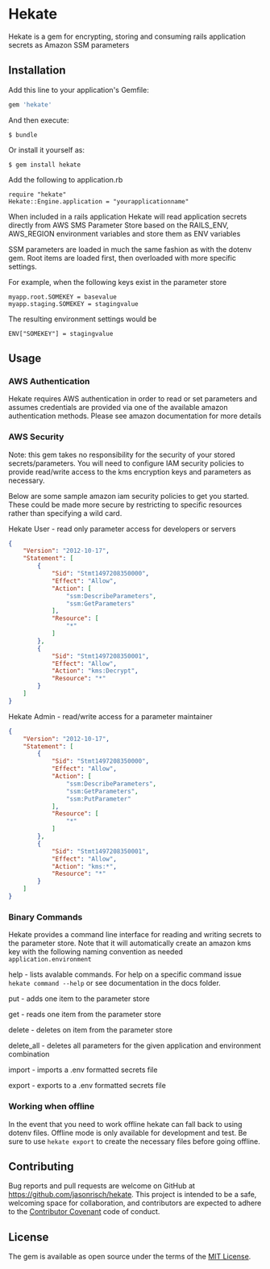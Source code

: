 # Hekate

Hekate is a gem for encrypting, storing and consuming rails application secrets as Amazon SSM parameters

## Installation

Add this line to your application's Gemfile:

```ruby
gem 'hekate'
```

And then execute:

    $ bundle

Or install it yourself as:

    $ gem install hekate
    
Add the following to application.rb
    
    require "hekate"
    Hekate::Engine.application = "yourapplicationname"

When included in a rails application Hekate will read application secrets directly from AWS SMS Parameter Store based on the RAILS_ENV, AWS_REGION environment variables and store them as ENV variables

SSM parameters are loaded in much the same fashion as with the dotenv gem. Root items are loaded first, then overloaded with more specific settings.

For example, when the following keys exist in the parameter store

    myapp.root.SOMEKEY = basevalue
    myapp.staging.SOMEKEY = stagingvalue
    
The resulting environment settings would be

    ENV["SOMEKEY"] = stagingvalue
    

## Usage
### AWS Authentication
Hekate requires AWS authentication in order to read or set parameters and assumes credentials are provided via one of the available amazon authentication methods. Please see amazon documentation for more details

### AWS Security
Note: this gem takes no responsibility for the security of your stored secrets/parameters. You will need to configure IAM security policies to provide read/write access to the kms encryption keys and parameters as necessary.

Below are some sample amazon iam security policies to get you started. These could be made more secure by restricting to specific resources rather than specifying a wild card.


Hekate User - read only parameter access for developers or servers
```json
{
    "Version": "2012-10-17",
    "Statement": [
        {
            "Sid": "Stmt1497208350000",
            "Effect": "Allow",
            "Action": [
                "ssm:DescribeParameters",
                "ssm:GetParameters"
            ],
            "Resource": [
                "*"
            ]
        },
        {
            "Sid": "Stmt1497208350001",
            "Effect": "Allow",
            "Action": "kms:Decrypt",
            "Resource": "*"
        }
    ]
}
```

Hekate Admin -  read/write access for a parameter maintainer
```json
{
    "Version": "2012-10-17",
    "Statement": [
        {
            "Sid": "Stmt1497208350000",
            "Effect": "Allow",
            "Action": [
                "ssm:DescribeParameters",
                "ssm:GetParameters",
                "ssm:PutParameter"
            ],
            "Resource": [
                "*"
            ]
        },
        {
            "Sid": "Stmt1497208350001",
            "Effect": "Allow",
            "Action": "kms:*",
            "Resource": "*"
        }
    ]
}
```
### Binary Commands
Hekate provides a command line interface for reading and writing secrets to the parameter store. Note that it will automatically create an amazon kms key with the following naming convention as needed `application.environment`


help - lists avalable commands. For help on a specific command issue `hekate command --help` or see documentation in the docs folder.

put - adds one item to the parameter store

get - reads one item from the parameter store

delete - deletes on item from the parameter store

delete_all - deletes all parameters for the given application and environment combination

import - imports a .env formatted secrets file

export - exports to a .env formatted secrets file

### Working when offline
In the event that you need to work offline hekate can fall back to using dotenv files. Offline mode is only available for development and test. Be sure to use `hekate export` to create the necessary files before going offline.

## Contributing

Bug reports and pull requests are welcome on GitHub at https://github.com/jasonrisch/hekate. This project is intended to be a safe, welcoming space for collaboration, and contributors are expected to adhere to the [Contributor Covenant](http://contributor-covenant.org) code of conduct.


## License

The gem is available as open source under the terms of the [MIT License](http://opensource.org/licenses/MIT).

